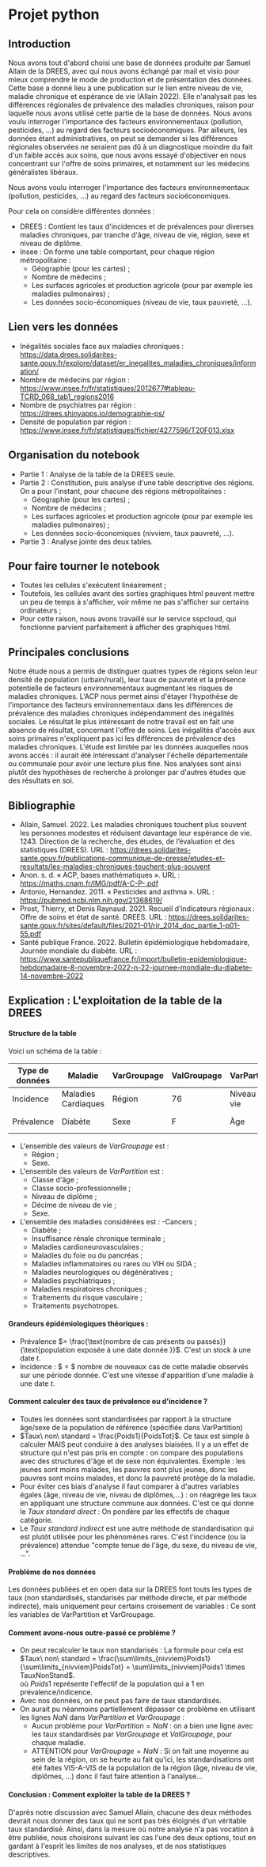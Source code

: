# Projet python

## Introduction

Nous avons tout d'abord choisi une base de données produite par Samuel Allain de la DREES, avec qui nous avons échangé par mail et visio pour mieux comprendre le mode de production et de présentation des données. Cette base a donné lieu à une publication sur le lien entre niveau de vie, maladie chronique et espérance de vie (Allain 2022). Elle n'analysait pas les différences régionales de prévalence des maladies chroniques, raison pour laquelle nous avons utilisé cette partie de la base de données. 
Nous avons voulu interroger l'importance des facteurs environnementaux (pollution, pesticides, ...) au regard des facteurs socioéconomiques. Par ailleurs, les données étant administratives, on peut se demander si les différences régionales observées ne seraient pas dû à un diagnostique moindre du fait d'un faible accès aux soins, que nous avons essayé d'objectiver en nous concentrant sur l'offre de soins primaires, et notamment sur les médecins généralistes libéraux.

Nous avons voulu interroger l'importance des facteurs environnementaux (pollution, pesticides, ...) au regard des facteurs socioéconomiques.

Pour cela on considère différentes données :
- DREES : Contient les taux d'incidences et de prévalences pour diverses maladies chroniques, par tranche d'âge, niveau de vie, région, sexe et niveau de diplôme.
- Insee : On forme une table comportant, pour chaque région métropolitaine :
  - Géographie (pour les cartes) ;
  - Nombre de médecins ;
  - Les surfaces agricoles et production agricole (pour par exemple les maladies pulmonaires) ;
  - Les données socio-économiques (niveau de vie, taux pauvreté, ...).

## Lien vers les données
- Inégalités sociales face aux maladies chroniques : https://data.drees.solidarites-sante.gouv.fr/explore/dataset/er_inegalites_maladies_chroniques/information/
- Nombre de médecins par région : https://www.insee.fr/fr/statistiques/2012677#tableau-TCRD_068_tab1_regions2016
- Nombre de psychiatres par région : https://drees.shinyapps.io/demographie-ps/
- Densité de population par région : https://www.insee.fr/fr/statistiques/fichier/4277596/T20F013.xlsx


## Organisation du notebook

- Partie 1 : Analyse de la table de la DREES seule.
- Partie 2 : Constitution, puis analyse d'une table descriptive des régions. On a pour l'instant, pour chacune des régions métropolitaines :
  - Géographie (pour les cartes) ;
  - Nombre de médecins ;
  - Les surfaces agricoles et production agricole (pour par exemple les maladies pulmonaires) ;
  - Les données socio-économiques (nivviem, taux pauvreté, ...).
- Partie 3 : Analyse jointe des deux tables.

## Pour faire tourner le notebook

- Toutes les cellules s'exécutent linéairement ;
- Toutefois, les cellules avant des sorties graphiques html peuvent mettre un peu de temps à s'afficher, voir même ne pas s'afficher sur certains ordinateurs ;
- Pour cette raison, nous avons travaillé sur le service sspcloud, qui fonctionne parvient parfaitement à afficher des graphiques html.

## Principales conclusions 

Notre étude nous a permis de distinguer quatres types de régions selon leur densité de population (urbain/rural), leur taux de pauvreté et la présence potentielle de facteurs environnementaux augmentant les risques de maladies chroniques. L'ACP nous permet ainsi d'étayer l'hypothèse de l'importance des facteurs environnementaux dans les différences de prévalence des maladies chroniques indépendamment des inégalités sociales. 
Le résultat le plus intéressant de notre travail est en fait une absence de résultat, concernant l'offre de soins. Les inégalités d'accès aux soins primaires n'expliquent pas ici les différences de prévalence des maladies chroniques. 
L'étude est limitée par les données auxquelles nous avons accès : il aurait été intéressant d'analyser l'échelle départementale ou communale pour avoir une lecture plus fine. Nos analyses sont ainsi plutôt des hypothèses de recherche à prolonger par d'autres études que des résultats en soi. 
## Bibliographie

- Allain, Samuel. 2022. Les maladies chroniques touchent plus souvent les personnes modestes et réduisent davantage leur espérance de vie. 1243. Direction de la recherche, des études, de l’évaluation et des statistiques (DREES). URL : https://drees.solidarites-sante.gouv.fr/publications-communique-de-presse/etudes-et-resultats/les-maladies-chroniques-touchent-plus-souvent
- Anon. s. d. « ACP, bases mathématiques ». URL : https://maths.cnam.fr/IMG/pdf/A-C-P-.pdf
- Antonio, Hernandez. 2011. « Pesticides and asthma ». URL : https://pubmed.ncbi.nlm.nih.gov/21368619/
- Prost, Thierry, et Denis Raynaud. 2021. Recueil d’indicateurs régionaux : Offre de soins et état de santé. DREES. URL : https://drees.solidarites-sante.gouv.fr/sites/default/files/2021-01/rir_2014_doc_partie_1-p01-55.pdf
- Santé publique France. 2022. Bulletin épidémiologique hebdomadaire, Journée mondiale du diabète. URL : https://www.santepubliquefrance.fr/import/bulletin-epidemiologique-hebdomadaire-8-novembre-2022-n-22-journee-mondiale-du-diabete-14-novembre-2022

## Explication : L'exploitation de la table de la DREES

#### Structure de la table

Voici un schéma de la table :

| Type de données | Maladie             | VarGroupage | ValGroupage | VarPartition  | ValPartition | Poids1     | PoidsTot    | TauxNonStand | TauxStandDir | TauxStandIndir |
|-----------------|---------------------|-------------|-------------|---------------|--------------|------------|-------------|--------------|--------------|----------------|
| Incidence       | Maladies Cardiaques | Région      | 76          | Niveau de vie | 7            | Nb malades | Nb gens tot | XXX          | XXX          | XXX            |
| Prévalence      | Diabète             | Sexe        | F           | Âge           | 50-59        | Nb malades | Nb gens tot | XXX          | XXX          | XXX            |

- L'ensemble des valeurs de _VarGroupage_ est :
   - Région ;
   - Sexe.
- L'ensemble des valeurs de _VarPartition_ est :
   - Classe d'âge ;
   - Classe socio-professionnelle ;
   - Niveau de diplôme ;
   - Décime de niveau de vie ;
   - Sexe.
- L'ensemble des maladies considérées est :
   -Cancers ;
   - Diabète ;
   - Insuffisance rénale chronique terminale ;
   - Maladies cardioneurovasculaires ;
   - Maladies du foie ou du pancréas ;
   - Maladies inflammatoires ou rares ou VIH ou SIDA ;
   - Maladies neurologiques ou dégénératives ;
   - Maladies psychiatriques ;
   - Maladies respiratoires chroniques ;
   - Traitements du risque vasculaire ;
   - Traitements psychotropes.

#### Grandeurs épidémiologiques théoriques :
- Prévalence $= \frac{\text{nombre de cas présents ou passés}}{\text{population exposée à une date donnée }}$. C'est un stock à une date $t$.
- Incidence : $ = $ nombre de nouveaux cas de cette maladie observés sur une période donnée. C'est une vitesse d'apparition d'une maladie à une date $t$.

#### Comment calculer des taux de prévalence ou d'incidence ?

- Toutes les données sont standardisées par rapport à la structure âge/sexe de la population de référence (spécifiée dans VarPartition)
- $Taux\ non\ standard = \frac{Poids1}{PoidsTot}$. Ce taux est simple à calculer MAIS peut conduire à des analyses biaisées. Il y a un effet de structure qui n'est pas pris en compte : on compare des populations avec des structures d'âge et de sexe non équivalentes. Exemple : les jeunes sont moins malades, les pauvres sont plus jeunes, donc les pauvres sont moins malades, et donc la pauvreté protège de la maladie. 
- Pour éviter ces biais d'analyse il faut comparer à d'autres variables égales (âge, niveau de vie, niveau de diplômes,...) : on réagrège les taux en appliquant une structure commune aux données. C'est ce qui donne le $Taux\ standard\ direct$ : On pondère par les effectifs de chaque catégorie. 
- Le $Taux\ standard\ indirect$ est une autre méthode de standardisation qui est plutôt utilisée pour les phénomènes rares. C'est l'incidence (ou la prévalence) attendue "compte tenue de l'âge, du sexe, du niveau de vie, ...".

#### Problème de nos données

Les données publiées et en open data sur la DREES font touts les types de taux (non standardisés, standarisés par méthode directe, et par méthode indirecte), mais uniquement pour certains croisement de variables : Ce sont les variables de VarPartition et VarGroupage.

#### Comment avons-nous outre-passé ce problème ?

- On peut recalculer le taux non standarisés : La formule pour cela est $Taux\ non\ standard = \frac{\sum\limits_{nivviem}Poids1}{\sum\limits_{nivviem}PoidsTot} = \sum\limits_{nivviem}Poids1 \times TauxNonStand$. \
où $Poids1$ représente l'effectif de la population qui a 1 en prévalence/indicence. 
- Avec nos données, on ne peut pas faire de taux standardisés.
- On aurait pu néanmoins partiellement dépasser ce problème en utilisant les lignes $NaN$ dans $VarPartition$ et $VarGroupage$ :
    - Aucun problème pour $VarPartition = NaN$ : on a bien une ligne avec les taux standardisés par $VarGroupage$ et $ValGroupage$, pour chaque maladie.
    - ATTENTION pour $VarGroupage = NaN$ : Si on fait une moyenne au sein de la région, on se heurte au fait qu'ici, les standardisations ont été faites VIS-A-VIS de la population de la région (âge, niveau de vie, diplômes, ...) donc il faut faire attention à l'analyse...
    
#### Conclusion : Comment exploiter la table de la DREES ?

D'après notre discussion avec Samuel Allain, chacune des deux méthodes devrait nous donner des taux qui ne sont pas très éloignés d'un véritable taux standardisé. Ainsi, dans la mesure où notre analyse n'a pas vocation à être publiée, nous choisirons suivant les cas l'une des deux options, tout en gardant à l'esprit les limites de nos analyses, et de nos statistiques descriptives.


